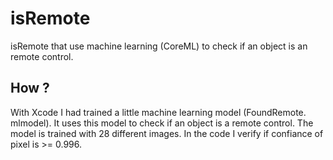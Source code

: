 # isRemote

isRemote that use machine learning (CoreML) to check if an object is an remote control.

## How ?

With Xcode I had trained a little machine learning model (FoundRemote. mlmodel). It uses this model to check if an object is a remote control. The model is trained with 28 different images. In the code I verify if confiance of pixel is >= 0.996.


